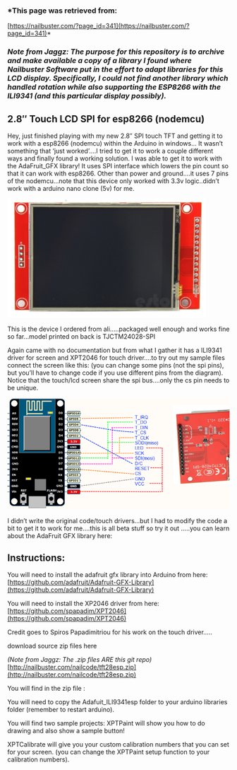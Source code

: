 ### *This page was retrieved from:
[https://nailbuster.com/?page_id=341](https://nailbuster.com/?page_id=341)*

### *Note from Jaggz: The purpose for this repository is to archive and make available a copy of a library I found where Nailbuster Software put in the effort to adapt libraries for this LCD display.  Specifically, I could not find another library which handled rotation while also supporting the ESP8266 with the ILI9341 (and this particular display possibly).*

## 2.8″ Touch LCD SPI for esp8266 (nodemcu)

Hey,  just finished playing with my new 2.8″ SPI touch TFT and getting it to work with a esp8266 (nodemcu) within the Arduino in windows…    It wasn’t something that ‘just worked’….I tried to get it to work a couple different ways and finally found a working solution.  I was able to get it to work with the AdaFruit_GFX library!  It uses SPI interface which lowers the pin count so that it can work with esp8266.  Other than power and ground….it uses 7 pins of the nodemcu…note that this device only worked with 3.3v logic..didn’t work with a arduino nano clone (5v) for me.

![TFT LCD+Touch Display (TJCTM24028-SPI) ILI9341](img/touchpix.png)
</figure>

This is the device I ordered from ali…..packaged well enough and works fine so far…model printed on back is TJCTM24028-SPI

Again came with no documentation but from what I gather it has a ILI9341 driver for screen and XPT2046 for touch driver….to try out my sample files connect the screen like this:  (you can change some pins (not the spi pins), but you’ll have to change code if you use different pins from the diagram).  Notice that the touch/lcd screen share the spi bus….only the cs pin needs to be unique.

 
![NodeMCU - LCD Wiring Diagram](img/MyTouchSPIShield.png)

I didn’t write the original code/touch drivers…but I had to modify the code a bit to get it to work for me….this is all beta stuff so try it out …..you can learn about the AdaFruit GFX library here:

## Instructions:

You will need to install the adafruit gfx library into Arduino from here:
[https://github.com/adafruit/Adafruit-GFX-Library](https://github.com/adafruit/Adafruit-GFX-Library)

You will need to install the XP2046 driver from here:
[https://github.com/spapadim/XPT2046](https://github.com/spapadim/XPT2046)

Credit goes to Spiros Papadimitriou for his work on the touch driver…..

download source zip files here

*(Note from Jaggz: The .zip files ARE this git repo)*
[http://nailbuster.com/nailcode/tft28esp.zip](http://nailbuster.com/nailcode/tft28esp.zip)

You will find in the zip file :

You will need to copy the Adafuit_ILI9341esp folder to your arduino libraries folder (remember to restart arduino).

You will find two sample projects:  XPTPaint will show you how to do drawing and also show a sample button!

XPTCalibrate will give you your custom calibration numbers that you can set for your screen.  (you can change the XPTPaint setup function to your calibration numbers).

